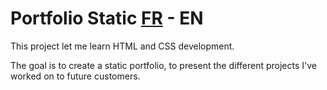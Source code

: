 # Portfolio Static [FR](README.md) - EN

This project let me learn HTML and CSS development.

The goal is to create a static portfolio, to present the different projects I've worked on to future customers.
